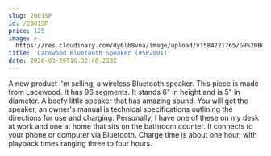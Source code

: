 ```yaml
---
slug: 2001SP
id: /2001SP
price: 125
image: >-
  https://res.cloudinary.com/dy6lb8vna/image/upload/v1584721765/GB%20Bowlworks%20Gallery/SP2001a.jpg
title: 'Lacewood Bluetooth Speaker (#SP2001)'
date: 2020-03-20T16:32:46.233Z
---
```

A new product I'm selling, a wireless Bluetooth speaker.  This piece is made from Lacewood.  It has 96 segments.  It stands 6" in height and is 5" in diameter.  A beefy little speaker that has amazing sound.  You will get the speaker, an owner's manual is technical specifications outlining the directions for use and charging.  Personally, I have one of these on my desk at work and one at home that sits on the bathroom counter.  It connects to your phone or computer via Bluetooth.  Charge time is about one hour, with playback times ranging three to four hours.